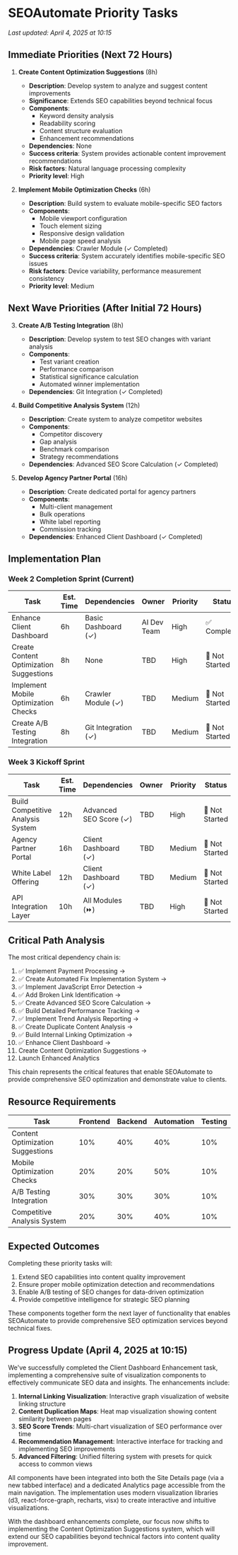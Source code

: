 # SEOAutomate Priority Tasks

*Last updated: April 4, 2025 at 10:15*

## Immediate Priorities (Next 72 Hours)

1. **Create Content Optimization Suggestions** (8h)
   - **Description**: Develop system to analyze and suggest content improvements
   - **Significance**: Extends SEO capabilities beyond technical focus
   - **Components**:
     - Keyword density analysis
     - Readability scoring
     - Content structure evaluation
     - Enhancement recommendations
   - **Dependencies**: None
   - **Success criteria**: System provides actionable content improvement recommendations
   - **Risk factors**: Natural language processing complexity
   - **Priority level**: High

2. **Implement Mobile Optimization Checks** (6h)
   - **Description**: Build system to evaluate mobile-specific SEO factors
   - **Components**:
     - Mobile viewport configuration
     - Touch element sizing
     - Responsive design validation
     - Mobile page speed analysis
   - **Dependencies**: Crawler Module (✓ Completed)
   - **Success criteria**: System accurately identifies mobile-specific SEO issues
   - **Risk factors**: Device variability, performance measurement consistency
   - **Priority level**: Medium

## Next Wave Priorities (After Initial 72 Hours)

3. **Create A/B Testing Integration** (8h)
   - **Description**: Develop system to test SEO changes with variant analysis
   - **Components**:
     - Test variant creation
     - Performance comparison
     - Statistical significance calculation
     - Automated winner implementation
   - **Dependencies**: Git Integration (✓ Completed)

4. **Build Competitive Analysis System** (12h)
   - **Description**: Create system to analyze competitor websites
   - **Components**:
     - Competitor discovery
     - Gap analysis
     - Benchmark comparison
     - Strategy recommendations
   - **Dependencies**: Advanced SEO Score Calculation (✓ Completed)

5. **Develop Agency Partner Portal** (16h)
   - **Description**: Create dedicated portal for agency partners
   - **Components**:
     - Multi-client management
     - Bulk operations
     - White label reporting
     - Commission tracking
   - **Dependencies**: Enhanced Client Dashboard (✓ Completed)

## Implementation Plan

### Week 2 Completion Sprint (Current)
| Task | Est. Time | Dependencies | Owner | Priority | Status |
|------|-----------|--------------|-------|----------|--------|
| Enhance Client Dashboard | 6h | Basic Dashboard (✓) | AI Dev Team | High | ✅ Completed |
| Create Content Optimization Suggestions | 8h | None | TBD | High | 🔲 Not Started |
| Implement Mobile Optimization Checks | 6h | Crawler Module (✓) | TBD | Medium | 🔲 Not Started |
| Create A/B Testing Integration | 8h | Git Integration (✓) | TBD | Medium | 🔲 Not Started |

### Week 3 Kickoff Sprint
| Task | Est. Time | Dependencies | Owner | Priority | Status |
|------|-----------|--------------|-------|----------|--------|
| Build Competitive Analysis System | 12h | Advanced SEO Score (✓) | TBD | High | 🔲 Not Started |
| Agency Partner Portal | 16h | Client Dashboard (✓) | TBD | Medium | 🔲 Not Started |
| White Label Offering | 12h | Client Dashboard (✓) | TBD | Medium | 🔲 Not Started |
| API Integration Layer | 10h | All Modules (⏩) | TBD | High | 🔲 Not Started |

## Critical Path Analysis

The most critical dependency chain is:
1. ✅ Implement Payment Processing → 
2. ✅ Create Automated Fix Implementation System → 
3. ✅ Implement JavaScript Error Detection →
4. ✅ Add Broken Link Identification →
5. ✅ Create Advanced SEO Score Calculation →
6. ✅ Build Detailed Performance Tracking →
7. ✅ Implement Trend Analysis Reporting →
8. ✅ Create Duplicate Content Analysis →
9. ✅ Build Internal Linking Optimization →
10. ✅ Enhance Client Dashboard →
11. Create Content Optimization Suggestions →
12. Launch Enhanced Analytics

This chain represents the critical features that enable SEOAutomate to provide comprehensive SEO optimization and demonstrate value to clients.

## Resource Requirements

| Task | Frontend | Backend | Automation | Testing |
|------|----------|---------|------------|---------|
| Content Optimization Suggestions | 10% | 40% | 40% | 10% |
| Mobile Optimization Checks | 20% | 20% | 50% | 10% |
| A/B Testing Integration | 30% | 30% | 30% | 10% |
| Competitive Analysis System | 20% | 30% | 40% | 10% |

## Expected Outcomes

Completing these priority tasks will:

1. Extend SEO capabilities into content quality improvement
2. Ensure proper mobile optimization detection and recommendations
3. Enable A/B testing of SEO changes for data-driven optimization
4. Provide competitive intelligence for strategic SEO planning

These components together form the next layer of functionality that enables SEOAutomate to provide comprehensive SEO optimization services beyond technical fixes.

## Progress Update (April 4, 2025 at 10:15)

We've successfully completed the Client Dashboard Enhancement task, implementing a comprehensive suite of visualization components to effectively communicate SEO data and insights. The enhancements include:

1. **Internal Linking Visualization**: Interactive graph visualization of website linking structure
2. **Content Duplication Maps**: Heat map visualization showing content similarity between pages
3. **SEO Score Trends**: Multi-chart visualization of SEO performance over time
4. **Recommendation Management**: Interactive interface for tracking and implementing SEO improvements
5. **Advanced Filtering**: Unified filtering system with presets for quick access to common views

All components have been integrated into both the Site Details page (via a new tabbed interface) and a dedicated Analytics page accessible from the main navigation. The implementation uses modern visualization libraries (d3, react-force-graph, recharts, visx) to create interactive and intuitive visualizations.

With the dashboard enhancements complete, our focus now shifts to implementing the Content Optimization Suggestions system, which will extend our SEO capabilities beyond technical factors into content quality improvement.
